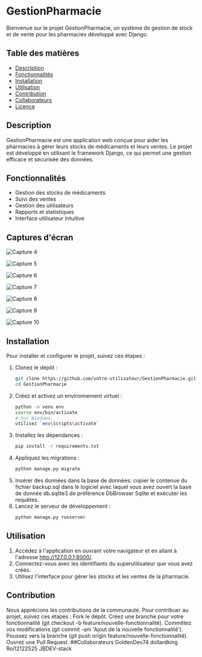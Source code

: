 # GestionPharmacie

Bienvenue sur le projet GestionPharmacie, un système de gestion de stock et de vente pour les pharmacies développé avec Django.

## Table des matières

- [Description](#description)
- [Fonctionnalités](#fonctionnalités)
- [Installation](#installation)
- [Utilisation](#utilisation)
- [Contribution](#contribution)
- [Collaborateurs](#collaborateurs)
- [Licence](#licence)

## Description

GestionPharmacie est une application web conçue pour aider les pharmacies à gérer leurs stocks de médicaments et leurs ventes. Le projet est développé en utilisant le framework Django, ce qui permet une gestion efficace et sécurisée des données.

## Fonctionnalités

- Gestion des stocks de médicaments
- Suivi des ventes
- Gestion des utilisateurs
- Rapports et statistiques
- Interface utilisateur intuitive
## Captures d'écran
  
  ![Capture 4](https://github.com/user-attachments/assets/963b64c0-272f-45ab-b0bc-7585c8545103)

  ![Capture 5](https://github.com/user-attachments/assets/3bcc07f1-a92d-41f5-9e83-1367d5e983f4)

  ![Capture 6](https://github.com/user-attachments/assets/95fef471-1e4b-400d-a483-01ea70ca8c3c)

  ![Capture 7](https://github.com/user-attachments/assets/edc7993e-2210-44b9-8f05-be35f1d7fee0)

  ![Capture 8](https://github.com/user-attachments/assets/dab43788-2277-44ab-bd49-3624193846e1)

  ![Capture 9](https://github.com/user-attachments/assets/ea1b2a0b-f944-4afb-88dc-735ee89b8936)

  ![Capture 10](https://github.com/user-attachments/assets/a9ab1172-03f6-4b85-96bb-77359724401c)


## Installation

Pour installer et configurer le projet, suivez ces étapes :

1. Clonez le dépôt :
   ```bash
   git clone https://github.com/votre-utilisateur/GestionPharmacie.git
   cd GestionPharmacie
2. Créez et activez un environnement virtuel :
    ```bash
    python -m venv env
    source env/bin/activate
    # Sur Windows,
    utilisez `env\Scripts\activate`
3. Installez les dépendances :
    ```bash
    pip install -r requirements.txt
4. Appliquez les migrations :
   ```bash
   python manage.py migrate
5. Insérer des données dans la base de données:
   copier le contenue du fichier backup.sql dans le logiciel
   avec laquel vous avez ouvert la base de donnée db.sqlite3
   de préférence DbBrowser Sqlite et exécuter les requêtes.
6. Lancez le serveur de développement :
   ```bash
   python manage.py runserver
## Utilisation
1. Accédez à l'application en ouvrant votre navigateur et en allant à l'adresse http://127.0.0.1:8000/.
2. Connectez-vous avec les identifiants du superutilisateur que vous avez créés.
3. Utilisez l'interface pour gérer les stocks et les ventes de la pharmacie.
## Contribution
Nous apprécions les contributions de la communauté. Pour contribuer au projet, suivez ces étapes :
Fork le dépôt.
Créez une branche pour votre fonctionnalité (git checkout -b feature/nouvelle-fonctionnalité).
Committez vos modifications (git commit -am 'Ajout de la nouvelle fonctionnalité').
Poussez vers la branche (git push origin feature/nouvelle-fonctionnalité).
Ouvrez une Pull Request.
##Collaborateurs
GoldenDev74
dollardking
Roi12122525
JBDEV-stack

